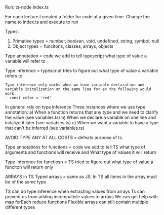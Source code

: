 Run: ts-node index.ts

For each lecture I created a folder for code at a given time. Change the name to index.ts and execute to run


Types:
1) Primative types = number, boolean, void, undefined, string, symbol, null
2) Object types = funcitons, classes, arrays, objects 

Type annotation = code we add to tell typescript what type of value a variable will refer to

Type inference = typescript tries to figure out what type of value a variable refers to 

    Type inference only works when we have variable declaration and variable initalization on the same line for ex the following would work:
    - const color = 'red'

In general rely on type inference
Three instances where we use type annotation:
a) When a function returns that any type and we need to clarify the value (see variables.ts)
b) When we declare a variable on one line and initalize it later (see variables.ts)
c) When we want a variable to have a type that can't be inferred (see variables.ts)

AVOID TYPE ANY AT ALL COSTS = defeats purpose of ts.



Type annotations for functions = code we add to tell TS what type of arguments and functions will receive and 
What type of values it will return

Type inference for functiosn = TS tried to figure out what type of value a funciton will return only


ARRAYS in TS
Typed arrays = same as JS. In TS all items in the array must be of the same type

TS can do type inference when extracting values from arrays
Ts can prevent us from adding incompativle values to arrays
We can get help with map forEach reduce functions
Flexible  arrays can still contain multiple different types

